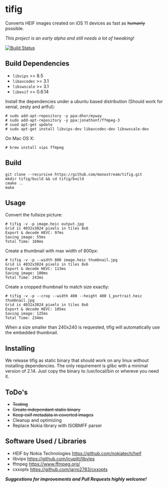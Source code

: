 # tifig

Converts HEIF images created on iOS 11 devices as fast as ~~humanly~~ possible.

*This project is an early alpha and still needs a lot of tweaking!*

[![Build Status](https://travis-ci.org/monostream/tifig.svg?branch=master)](https://travis-ci.org/monostream/tifig)

## Build Dependencies

 * `libvips` >= 8.5
 * `libavcodec` >= 3.1
 * `libswscale` >= 3.1
 * `libexif` >= 0.6.14
 
Install the dependencies under a ubuntu based distribution (Should work for xenial, zesty and artful):

```
# sudo add-apt-repository -y ppa:dhor/myway
# sudo add-apt-repository -y ppa:jonathonf/ffmpeg-3
# suod apt-get update
# sudo apt-get install libvips-dev libavcodec-dev libswscale-dev
```

On Mac OS X:

```
# brew install vips ffmpeg
```

## Build

```
git clone --recursive https://github.com/monostream/tifig.git
mkdir tifig/build && cd tifig/build
cmake ..
make
```

## Usage

Convert the fullsize picture:
```
# tifig -v -p image.heic output.jpg
Grid is 4032x3024 pixels in tiles 8x6
Export & decode HEVC: 97ms
Saving image: 55ms
Total Time: 160ms
```

Create a thumbnail with max width of 800px:
```
# tifig -v -p --width 800 image.heic thumbnail.jpg 
Grid is 4032x3024 pixels in tiles 8x6
Export & decode HEVC: 113ms
Saving image: 100ms
Total Time: 243ms
```

Create a cropped thumbnail to match size exactly:
```
# tifig -v -p --crop --width 400 --height 400 1_portrait.heic thumbnail.jpg
Grid is 4032x3024 pixels in tiles 8x6
Export & decode HEVC: 105ms
Saving image: 125ms
Total Time: 234ms
```
When a size smaller than 240x240 is requested, tifig will automatically use the embedded thumbnail.

## Installing

We release tifig as static binary that should work on any linux without installing dependencies. The only requirement is glibc with a minimal version of 2.14. Just copy the binary to /usr/local/bin or whereve you need it.

## ToDo's

  * ~~Testing~~ 
  * ~~Create independant static binary~~
  * ~~Keep exif metadata in coverted images~~
  * Cleanup and optimizing
  * Replace Nokia library with ISOBMFF parser
  
## Software Used / Libraries

  * HEIF by Nokia Technologies https://github.com/nokiatech/heif
  * libvips https://github.com/jcupitt/libvips
  * ffmpeg https://www.ffmpeg.org/
  * cxxopts https://github.com/jarro2783/cxxopts
  
***Suggestions for improvements and Pull Requests highly welcome!***
 



  
